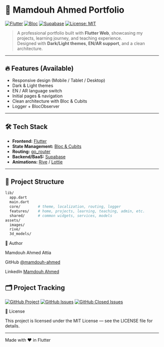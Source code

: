 # 📱 Mamdouh Ahmed Portfolio

[![Flutter](https://img.shields.io/badge/Flutter-3.19-blue?logo=flutter)](https://flutter.dev)
[![Bloc](https://img.shields.io/badge/Bloc-Cubits-9cf?logo=flutter)](https://bloclibrary.dev)
[![Supabase](https://img.shields.io/badge/Supabase-Backend-green?logo=supabase)](https://supabase.com)
[![License: MIT](https://img.shields.io/badge/License-MIT-yellow.svg)](LICENSE)

> A professional portfolio built with **Flutter Web**, showcasing my projects, learning journey, and teaching experience.  
> Designed with **Dark/Light themes**, **EN/AR support**, and a clean architecture.

---

## 🔥 Features (Available)

- Responsive design (Mobile / Tablet / Desktop)
- Dark & Light themes
- EN / AR language switch
- Initial pages & navigation
- Clean architecture with Bloc & Cubits
- Logger + BlocObserver

---

## 🛠️ Tech Stack

- **Frontend:** [Flutter](https://flutter.dev)
- **State Management:** [Bloc & Cubits](https://bloclibrary.dev)
- **Routing:** [go_router](https://pub.dev/packages/go_router)
- **Backend/BaaS:** [Supabase](https://supabase.com)
- **Animations:** [Rive](https://rive.app) / [Lottie](https://lottiefiles.com)

---

## 📂 Project Structure

```bash
lib/
  app.dart
  main.dart
  core/        # theme, localization, routing, logger
  features/    # home, projects, learning, teaching, admin, etc.
  shared/      # common widgets, services, models
assets/
  images/
  rive/
  3d_models/
```


👤 Author

Mamdouh Ahmed Attia

GitHub [@mamdouh-ahmed](https://github.com/mamdouh-ahmed)

LinkedIn [Mamdouh Ahmed](https://www.linkedin.com/in/mamdouh-ahmed-mohammed-attia-1721b01a2/)

## 🗂️ Project Tracking

[![GitHub Project](https://img.shields.io/badge/Project-Portfolio%20Roadmap-blue?logo=github)](https://github.com/Mamdouh-Attia/mamdouh_ahmed_portfolio/projects)
[![GitHub Issues](https://img.shields.io/github/issues/Mamdouh-Attia/mamdouh_ahmed_portfolio)](https://github.com/Mamdouh-Attia/mamdouh_ahmed_portfolio/issues)
[![GitHub Closed Issues](https://img.shields.io/github/issues-closed/Mamdouh-Attia/mamdouh_ahmed_portfolio)](https://github.com/Mamdouh-Attia/mamdouh_ahmed_portfolio/issues?q=is%3Aissue+is%3Aclosed)



📜 License

This project is licensed under the MIT License — see the LICENSE
 file for details.

---

Made with ❤️ in Flutter
